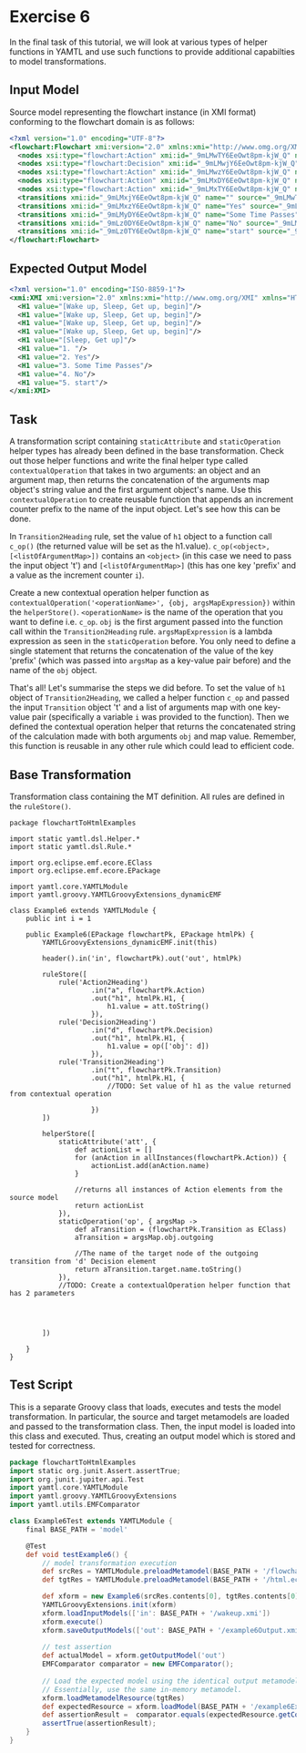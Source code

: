 # Exercise 6

In the final task of this tutorial, we will look at various types of helper functions in YAMTL and use such functions to provide additional capabilties to model transformations.

## Input Model

Source model representing the flowchart instance (in XMI format) conforming to the flowchart domain is as follows:

``` xml
<?xml version="1.0" encoding="UTF-8"?>
<flowchart:Flowchart xmi:version="2.0" xmlns:xmi="http://www.omg.org/XMI" xmlns:xsi="http://www.w3.org/2001/XMLSchema-instance" xmlns:flowchart="flowchart" xmi:id="_9mLMwDY6EeOwt8pm-kjW_Q" name="Wakeup">
  <nodes xsi:type="flowchart:Action" xmi:id="_9mLMwTY6EeOwt8pm-kjW_Q" name="Wake up" outgoing="_9mLMxjY6EeOwt8pm-kjW_Q" incoming="_9mLMyDY6EeOwt8pm-kjW_Q _9mLz0TY6EeOwt8pm-kjW_Q"/>
  <nodes xsi:type="flowchart:Decision" xmi:id="_9mLMwjY6EeOwt8pm-kjW_Q" name="Is it really too early?" outgoing="_9mLMxzY6EeOwt8pm-kjW_Q _9mLz0DY6EeOwt8pm-kjW_Q" incoming="_9mLMxjY6EeOwt8pm-kjW_Q"/>
  <nodes xsi:type="flowchart:Action" xmi:id="_9mLMwzY6EeOwt8pm-kjW_Q" name="Sleep" outgoing="_9mLMyDY6EeOwt8pm-kjW_Q" incoming="_9mLMxzY6EeOwt8pm-kjW_Q"/>
  <nodes xsi:type="flowchart:Action" xmi:id="_9mLMxDY6EeOwt8pm-kjW_Q" name="Get up" incoming="_9mLz0DY6EeOwt8pm-kjW_Q"/>
  <nodes xsi:type="flowchart:Action" xmi:id="_9mLMxTY6EeOwt8pm-kjW_Q" name="begin" outgoing="_9mLz0TY6EeOwt8pm-kjW_Q"/>
  <transitions xmi:id="_9mLMxjY6EeOwt8pm-kjW_Q" name="" source="_9mLMwTY6EeOwt8pm-kjW_Q" target="_9mLMwjY6EeOwt8pm-kjW_Q"/>
  <transitions xmi:id="_9mLMxzY6EeOwt8pm-kjW_Q" name="Yes" source="_9mLMwjY6EeOwt8pm-kjW_Q" target="_9mLMwzY6EeOwt8pm-kjW_Q"/>
  <transitions xmi:id="_9mLMyDY6EeOwt8pm-kjW_Q" name="Some Time Passes" source="_9mLMwzY6EeOwt8pm-kjW_Q" target="_9mLMwTY6EeOwt8pm-kjW_Q"/>
  <transitions xmi:id="_9mLz0DY6EeOwt8pm-kjW_Q" name="No" source="_9mLMwjY6EeOwt8pm-kjW_Q" target="_9mLMxDY6EeOwt8pm-kjW_Q"/>
  <transitions xmi:id="_9mLz0TY6EeOwt8pm-kjW_Q" name="start" source="_9mLMxTY6EeOwt8pm-kjW_Q" target="_9mLMwTY6EeOwt8pm-kjW_Q"/>
</flowchart:Flowchart>
```

## Expected Output Model

``` xml
<?xml version="1.0" encoding="ISO-8859-1"?>
<xmi:XMI xmi:version="2.0" xmlns:xmi="http://www.omg.org/XMI" xmlns="HTML">
  <H1 value="[Wake up, Sleep, Get up, begin]"/>
  <H1 value="[Wake up, Sleep, Get up, begin]"/>
  <H1 value="[Wake up, Sleep, Get up, begin]"/>
  <H1 value="[Wake up, Sleep, Get up, begin]"/>
  <H1 value="[Sleep, Get up]"/>
  <H1 value="1. "/>
  <H1 value="2. Yes"/>
  <H1 value="3. Some Time Passes"/>
  <H1 value="4. No"/>
  <H1 value="5. start"/>
</xmi:XMI>
```

## Task

A transformation script containing `staticAttribute` and `staticOperation` helper types has already been defined in the base transformation. Check out those helper functions and write the final helper type called `contextualOperation` that takes in two arguments: an object and an argument map, then returns the concatenation of the arguments map object's string value and the first argument object's name. Use this `contextualOperation` to create reusable function that appends an increment counter prefix to the name of the input object. Let's see how this can be done.

In `Transition2Heading` rule, set the value of `h1` object to a function call `c_op()` (the returned value will be set as the h1.value). `c_op(<object>, [<listOfArgumentMap>])` contains an `<object>` (in this case we need to pass the input object 't') and `[<listOfArgumentMap>]` (this has one key 'prefix' and a value as the increment counter `i`).

Create a new contextual operation helper function as `contextualOperation('<operationName>', {obj, argsMapExpression})` within the `helperStore()`. `<operationName>` is the name of the operation that you want to define i.e. `c_op`. `obj` is the first argument passed into the function call within the `Transition2Heading` rule. `argsMapExpression` is a lambda expression as seen in the `staticOperation` before. You only need to define a single statement that returns the concatenation of the value of the key 'prefix' (which was passed into `argsMap` as a key-value pair before) and the name of the `obj` object.

That's all! Let's summarise the steps we did before. To set the value of `h1` object of `Transition2Heading`, we called a helper function `c_op` and passed the input `Transition` object 't' and a list of arguments map with one key-value pair (specifically a variable `i` was provided to the function). Then we defined the contextual operation helper that returns the concatenated string of the calculation made with both arguments `obj` and map value. Remember, this function is reusable in any other rule which could lead to efficient code. 

## Base Transformation

Transformation class containing the MT definition. All rules are defined in the `ruleStore()`.

``` yamtl-groovy
package flowchartToHtmlExamples

import static yamtl.dsl.Helper.*
import static yamtl.dsl.Rule.*

import org.eclipse.emf.ecore.EClass
import org.eclipse.emf.ecore.EPackage

import yamtl.core.YAMTLModule
import yamtl.groovy.YAMTLGroovyExtensions_dynamicEMF

class Example6 extends YAMTLModule {
	public int i = 1
	
    public Example6(EPackage flowchartPk, EPackage htmlPk) {
        YAMTLGroovyExtensions_dynamicEMF.init(this)

        header().in('in', flowchartPk).out('out', htmlPk)

        ruleStore([
            rule('Action2Heading')
                    .in("a", flowchartPk.Action)
                    .out("h1", htmlPk.H1, {					
						h1.value = att.toString()
                    }),
            rule('Decision2Heading')
                    .in("d", flowchartPk.Decision)
                    .out("h1", htmlPk.H1, {
                        h1.value = op(['obj': d])
                    }),
            rule('Transition2Heading')
                    .in("t", flowchartPk.Transition)
                    .out("h1", htmlPk.H1, {
                        //TODO: Set value of h1 as the value returned from contextual operation

                    }) 
        ])
		
		helperStore([
			staticAttribute('att', { 				
				def actionList = []
				for (anAction in allInstances(flowchartPk.Action)) {
					actionList.add(anAction.name)
				}
				
				//returns all instances of Action elements from the source model
				return actionList
			}),
			staticOperation('op', { argsMap ->
				def aTransition = (flowchartPk.Transition as EClass)
				aTransition = argsMap.obj.outgoing
				
				//The name of the target node of the outgoing transition from 'd' Decision element
				return aTransition.target.name.toString()
			}),
            //TODO: Create a contextualOperation helper function that has 2 parameters




		])

    }
}
```

## Test Script

This is a separate Groovy class that loads, executes and tests the model transformation. In particular, the source and target metamodels are loaded and passed to the transformation class. Then, the input model is loaded into this class and executed. Thus, creating an output model which is stored and tested for correctness.

``` groovy
package flowchartToHtmlExamples
import static org.junit.Assert.assertTrue;
import org.junit.jupiter.api.Test
import yamtl.core.YAMTLModule
import yamtl.groovy.YAMTLGroovyExtensions
import yamtl.utils.EMFComparator

class Example6Test extends YAMTLModule {
	final BASE_PATH = 'model'

	@Test
	def void testExample6() {
		// model transformation execution
		def srcRes = YAMTLModule.preloadMetamodel(BASE_PATH + '/flowchart.ecore')
		def tgtRes = YAMTLModule.preloadMetamodel(BASE_PATH + '/html.ecore')

		def xform = new Example6(srcRes.contents[0], tgtRes.contents[0])
		YAMTLGroovyExtensions.init(xform)
		xform.loadInputModels(['in': BASE_PATH + '/wakeup.xmi'])
		xform.execute()
		xform.saveOutputModels(['out': BASE_PATH + '/example6Output.xmi'])
		
		// test assertion
		def actualModel = xform.getOutputModel('out')
		EMFComparator comparator = new EMFComparator();
		
		// Load the expected model using the identical output metamodel from the transformation.
		// Essentially, use the same in-memory metamodel.
		xform.loadMetamodelResource(tgtRes)
		def expectedResource = xform.loadModel(BASE_PATH + '/example6ExpectedOutput.xmi', false)
		def assertionResult =  comparator.equals(expectedResource.getContents(), actualModel.getContents())
		assertTrue(assertionResult);
	}
}
```